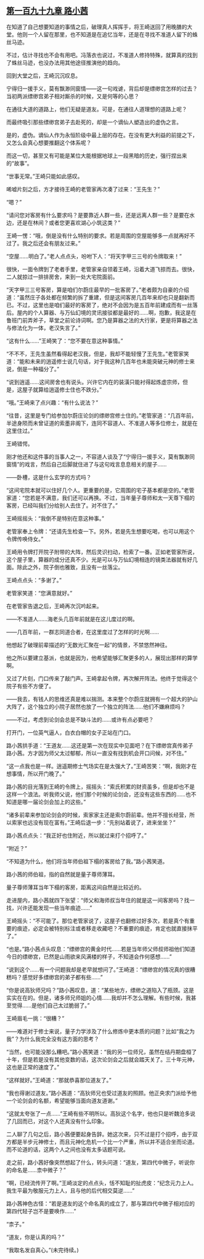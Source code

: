 ## [第一百九十九章 路小茜](https://www.xxbiquge.com/11_11207/9169649.html)


  在知道了自己想要知道的事情之后，破理真人挥挥手，将王崎送回了用晚膳的大堂。他则一个人留在那里，也不知道是在追忆当年，还是在寻找不准道人留下的蛛丝马迹。

  不过，估计寻找也不会有用吧。冯落衣也说过，不准道人修持特殊，就算真的找到了蛛丝马迹，也没办法用其他途径推演他的趋向。

  回到大堂之后，王崎沉沉叹息。

  宁得归一援手义，莫有飘渺同窗情——这一句戏谑，背后却是缥缈宫怎样的过去？当初两派缥缈宫弟子相对厮杀的时候，又是何等的心思？

  在通往大道的道路上，他们无疑是道友。可是，在通往人道理想的道路上呢？

  而最终吸引那些缥缈宫弟子去赴死的，却是一个谪仙人塑造出的虚伪之言。

  是的，虚伪。谪仙人作为永恒阶级中最上层的存在。在没有更大利益的前提之下，又怎么会真心想要推翻这个体系呢？

  而这一切，甚至又有可能是某位大能根据地球上一段黑暗的历史，强行捏出来的“故事”。

  “世事无常。”王崎只能如此感叹。

  唏嘘片刻之后，方才接待王崎的老管家再次凑了过来：“王先生？”

  “嗯？”

  “请问您对客房有什么要求吗？是要靠近人群一些，还是远离人群一些？是要在水边，还是在林间？或者您更喜欢湖心小筑这类？”

  王崎一愣：“哦，倒是没有什么特别的要求。若是周围的空屋能够多一点就再好不过了。我之后还会有朋友过来。”

  “空屋……明白了。”老人点点头，吩咐下人：“将天字甲三三号的令牌取来！”

  很快，一面令牌到了老者手里，老管家亲自领着王崎，沿着大道飞掠而去。很快，二人就掠过一排排房舍，来到一处大宅院面前。

  “天字甲三三号客房，算是咱们尔蔚庄最早的一批客房了。”老者颇为自豪的介绍道：“虽然庄子各处都在频繁的拆了重建，但是这间客房几百年来却也只是翻新而已。不过，这里也是咱们最好的客房了，绝对不会因为是五百年前建成而有一丝落后。屋内的个人算器、与万仙幻境的灵讯接驳都是最好的……啊，抱歉，我这是在鲁班门前弄斧子，草堂之前论诗词啊。您乃是算器之法的大行家，更是将算器之法与修法化为一体，老汉失言了。”

  “这有什么……”王崎笑了：“您不要在意这种事情。”

  “不不不，王先生虽然看得起老汉我，但是，我却不能轻慢了王先生。”老管家笑道：“能和未来的逍遥修士说几句话，对于我这种几百年也未能突破元神的修士来说，倒是一种福分了。”

  “说到逍遥……这间房舍也有说头。兴许它内在的装潢只能衬得起炼虚宗师，但是，这屋子就算给逍遥修士住也不跌分。”

  “哦。”王崎来了点兴趣：“有什么说法？”

  “往昔，这里是专门给参加尔蔚庄论剑的缥缈宫修士住的。”老管家道：“几百年前，半途身陨而未曾证道的索墨非阁下，连同不容道人、不准道人等多位修士，就是在这里住过。”

  王崎错愕。

  刚才他还和这件事的当事人之一，不容道人谈及了“宁得归一援手义，莫有飘渺同窗情”的戏言，然后自己后脚就住进了与这句戏言息息相关的屋子……

  ——卧槽，这是什么玄学的方式吗？

  “这间宅院本就可以住好几个人。更重要的是，它周围的宅子基本都是空的。”老管家道：“您若是不满意，我们还可以再换。不过，当年量子尊师和太一天尊下榻的客房，已经叫我们分给别人去住了。对不住了。”

  王崎摇摇头：“我倒不是特别在意这种事。”

  老管家奉上令牌：“还请先生检查一下。另外，若是先生想要吃喝，也可以用这个令牌传唤侍女。”

  王崎用令牌打开院子附带的大阵，然后灵识扫动，检索了一番。正如老管家所说，这个屋子里，算器的成分还真不少。光是可以与万仙幻境相连的镜类法器就有好几面。除此之外，院子倒也雅致，且没有一丝落尘。

  王崎点点头：“多谢了。”

  老管家笑道：“您满意就好。”

  在老管家告退之后，王崎再次沉吟起来。

  ——不准道人……海老头几百年前就是在这儿度过的啊。

  ——几百年前，一群志同道合者，在这里度过了怎样的时光啊……

  他想起了破理前辈描述的“无数光汇聚在一起”的情景，不禁悠然神往。

  他之所以要建立基派，也就是因为，他希望能够汇聚更多的人，展现出那样的算学啊。

  又过了片刻，门口传来了敲门声。王崎拿起令牌，再次解开阵法。他终于觉得这个院子有些不方便了。

  ——我去，有钱人的思维还真是难以揣测。本来整个尔蔚庄就拥有一个超大的护山大阵了，这个独立的小院子居然也放了一个独立的阵法……他们不嫌麻烦吗？

  ——不过，考虑到论剑会总是不缺斗法的……或许有点必要吧？

  打开门，一位英气逼人，白衣白帽的女子正站在门口。

  路小茜拱手道：“王道友……这还是第一次在现实中见面吧？在下缥缈宫真传弟子路小茜。方才因为师父太过郁郁，所以一直没有找到机会开口问候，对不住。”

  “这一点我也是一样。逍遥期修士气场实在是太强大了。”王崎苦笑：“啊，我刚才在想事情，所以开门晚了。”

  路小茜的目光落到王崎的令牌上，摇摇头：“索氏积累的财资虽多，但是却也不是这样一个浪法。听我师父说，他们那个时候的论剑会，还没有这些东西的……也不知道是哪一届论剑会加上的这些。”

  “诸多前辈来参加论剑会的时候，索家家主还是索尔蔚前辈。他并不擅长经营，所以索家也远没有现在富有。”王崎后退一步：“先别站着说了，进来坐坐？”

  路小茜点点头：“我正好也住附近，所以就过来打个招呼了。”

  “附近？”

  “不知道为什么，他们将当年师伯祖下榻的客房给了我。”路小茜笑道。

  路小茜的师伯祖，指的自然就是量子尊师薄耳。

  量子尊师薄耳当年下榻的客房，距离这间自然是比较近的。

  走进屋内，路小茜就四下张望：“师父和海师叔当年住的就是这一间客房吗？找一找，兴许还能发现一些当年痕迹……”

  王崎摇头：“不可能了。那位老管家说了，这屋子也翻修过好多次，若是真个有重要的痕迹，必定会被特别标注或者移走收藏吧？不重要的痕迹，肯定也就直接抹平了。”

  “也是。”路小茜点头叹息：“缥缈宫的黄金时代……若是当年师父师叔师祖他们知道今日的缥缈宫，已然是山雨欲来风满楼的样子，不知道会作何感想……”

  “说到这个……有一个问题我却是老早就想问了。”王崎道：“缥缈宫的情况真的很糟糕吗？感觉好多缥缈宫的弟子都有些……”

  “你是说高狄师兄吗？”路小茜叹息，道：“某些地方，缥缈之道陷入了瓶颈。这是实实在在的。但是，诸多师兄师姐的心情……我却并不怎么理解。有些时候，我甚至觉得……是他们自己太过脆弱了。”

  王崎眉毛一挑：“很糟？”

  ——难道对于修士来说，量子力学涉及了什么修炼中更本质的问题？比如“我之为我”？为什么我完全没有这方面的思考？

  “当然，也可能没那么糟吧。”路小茜笑道：“我的另一位师兄，虽然在结丹期盘桓了十年，但是若是没有其他变数的话，这次论剑会之后就会踏天关了。三十年元神，这也是正常的速度了。”

  “这样就好。”王崎道：“那就恭喜那位道友了。”

  “我也得谢过道友。”路小茜道：“高狄师兄也受过道友的照顾。他正央求门派给予他一个论剑会的名额，希望能够当面向道友道谢。”

  “这就太夸张了一点……”王崎有些不明所以。高狄这个名字，他也只是听魏沧多说了几回而已，对这个人还真没有什么印象。

  二人聊了几句之后，路小茜便要起身告辞。她这次来，只不过是打个招呼，由于双方都是半步元神修士，而且元神化危机一个比一个严重，所以并不适合坐而论道。而不论道的话，这两个人之间也没有太多话题可说。

  走之前，路小茜好像突然想起了什么，转头问道：“道友，第四代中微子，听说你的命名是……柰中微子？”

  “啊，已经流传开了啊。”王崎淡定的点点头，恬不知耻的扯虎皮：“纪念元力上人。我生平最为敬服元力上人，且与他的后代相交莫逆……”

  路小茜神色古怪：“若是道友的这个命名真的成立了，那与第四代中微子相对应的第四代轻子岂不是要唤作……”

  “柰子。”

  “道友，你是认真的吗？”

  “我取名发自真心。”(未完待续。)
